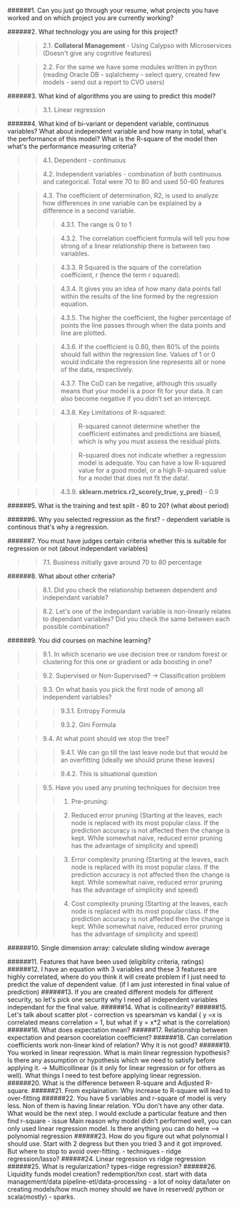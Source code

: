 ######1. Can you just go through your resume, what projects you have worked and on which project you are currently working?

######2. What technology you are using for this project?
>>2.1. **Collateral Management** - Using Calypso with Microservices (Doesn't give any cognitive features)

>>2.2. For the same we have some modules written in python (reading Oracle DB - sqlalchemy - select query, created few models - send out a report to CVO users)


######3. What kind of algorithms you are using to predict this model?
>>3.1. Linear regression


######4. What kind of bi-variant or dependent variable, continuous variables? What about independent variable and how many in total, what's the performance of this model? What is the R-square of the model then what's the performance measuring criteria?
>>4.1. Dependent - continuous

>>4.2. Independent variables - combination of both continuous and categorical. Total were 70 to 80 and used 50-60 features

>>4.3. The coefficient of determination, R2, is used to analyze how differences in one variable can be explained by a difference in a second variable.
>>>4.3.1. The range is 0 to 1 

>>>4.3.2. The correlation coefficient formula will tell you how strong of a linear relationship there is between two variables. 

>>>4.3.3. R Squared is the square of the correlation coefficient, r (hence the term r squared). 

>>>4.3.4. It gives you an idea of how many data points fall within the results of the line formed by the regression equation. 

>>>4.3.5. The higher the coefficient, the higher percentage of points the line passes through when the data points and line are plotted.

>>>4.3.6. If the coefficient is 0.80, then 80% of the points should fall within the regression line. Values of 1 or 0 would indicate the regression line represents all or none of the data, respectively.

>>>4.3.7. The CoD can be negative, although this usually means that your model is a poor fit for your data. It can also become negative if you didn’t set an intercept.

>>>4.3.8. Key Limitations of R-squared:

>>>> R-squared cannot determine whether the coefficient estimates and predictions are biased, which is why you must assess the residual plots.

>>>> R-squared does not indicate whether a regression model is adequate. You can have a low R-squared value for a good model, or a high R-squared value for a model that does not fit the data!.


>>>4.3.9. **sklearn.metrics.r2_score(y_true, y_pred)** - 0.9


######5. What is the training and test split - 80 to 20? (what about period)


######6. Why you selected regression as the first? - dependent variable is continous that's why a regression.


######7. You must have judges certain criteria whether this is suitable for regression or not (about independant variables)
>>7.1. Business initially gave around 70 to 80 percentage


######8. What about other criteria?
>>8.1. Did you check the relationship between dependent and independant variable?

>>8.2. Let's one of the indepandant variable is non-linearly relates to dependant variables? Did you check the same between each possible combination?


######9. You did courses on machine learning?
>>9.1. In which scenario we use decision tree or random forest or clustering for this one or gradient or ada boosting in one?

>>9.2. Supervised or Non-Supervised? -> Classification problem

>>9.3. On what basis you pick the first node of among all independent variables?

>>>9.3.1. Entropy Formula

>>>9.3.2. Gini Formula

>>9.4. At what point should we stop the tree?

>>>9.4.1. We can go till the last leave node but that would be an overfitting (ideally we should prune these leaves)

>>>9.4.2. This is situational question

>>9.5. Have you used any pruning techniques for decision tree
>>> 1. Pre-pruning:

>>> 2. Reduced error pruning (Starting at the leaves, each node is replaced with its most popular class. If the prediction accuracy is not affected then the change is kept. While somewhat naive, reduced error pruning has the advantage of simplicity and speed)

>>> 3. Error complexity pruning (Starting at the leaves, each node is replaced with its most popular class. If the prediction accuracy is not affected then the change is kept. While somewhat naive, reduced error pruning has the advantage of simplicity and speed)

>>> 4. Cost complexity pruning (Starting at the leaves, each node is replaced with its most popular class. If the prediction accuracy is not affected then the change is kept. While somewhat naive, reduced error pruning has the advantage of simplicity and speed)

######10. Single dimension array: calculate sliding window average

######11. Features that have been used (eligiblity criteria, ratings) 
######12. I have an equation with 3 variables and these 3 features are highly correlated, where do you think it will create problem if I just need to predict the value of dependent value. (if I am just interested in final value of prediction)
######13. If you are created different models for different security, so let's pick one security why I need all independent variables independant for the final value.
######14. What is collinearity?
######15. Let's talk about scatter plot - correction vs spearsman vs kandal ( y =x is correlated means correlation = 1, but what if y = x*2 what is the correlation)
######16. What does expectation mean?
######17. Relationship between expectation and pearson coorelation coefficient?
######18. Can correlation coefficients work non-linear kind of relation? Why it is not good?
######19. You worked in linear reqression. What is main linear regression hypothesis? Is there any assumption or hypothesis which we need to satisfy before applying it. -> Multicollinear (is it only for linear regression or for others as well). What things I need to test before applying linear regression.
######20. What is the difference between R-square and Adjusted R-square.
######21. From explaination: Why increase to R-square will lead to over-fitting
######22. You have 5 variables and r-square of model is very less. Non of them is having linear relation. YOu don't have any other data. What would be the next step.
    I would exclude a particular feature and then find r-square - issue
    Main reason why model didn't performed well, you can only used linear regression model. Is there anything you can do here --> polynomial regression
######23. How do you figure out what polynomial I should use. Start with 2 degress but then you tried 3 and it got improved. But where to stop to avoid over-fitting. - techniques - ridge regression/lasso?
######24. Linear regression vs ridge regression
######25. What is regularization? types-ridge regression?
######26. Liquidity funds model creation? redemption/txn cost. start with data management/data pipeline-etl/data-processing - a lot of noisy data/later on creating models/how much money should we have in reserved/ python or scala(mostly) - sparks.